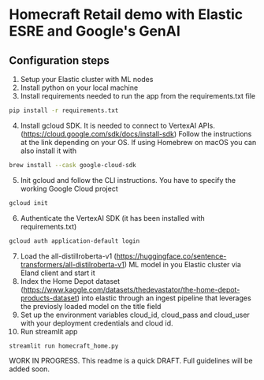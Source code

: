 # Homecraft Retail demo with Elastic ESRE and Google's GenAI


## Configuration steps

1. Setup your Elastic cluster with ML nodes
2. Install python on your local machine
3. Install requirements needed to run the app from the requirements.txt file

```bash
pip install -r requirements.txt 
```

4. Install gcloud SDK. It is needed to connect to VertexAI APIs. (https://cloud.google.com/sdk/docs/install-sdk)
   Follow the instructions at the link depending on your OS. If using Homebrew on macOS you can also install it with

 ```bash
brew install --cask google-cloud-sdk
```  

5. Init gcloud and follow the CLI instructions. You have to specify the working Google Cloud project

 ```bash
gcloud init
```  

6. Authenticate the VertexAI SDK (it has been installed with requirements.txt)

 ```bash
gcloud auth application-default login
```  

7. Load the all-distillroberta-v1 (https://huggingface.co/sentence-transformers/all-distilroberta-v1) ML model in you Elastic cluster via Eland client and start it
8. Index the Home Depot dataset (https://www.kaggle.com/datasets/thedevastator/the-home-depot-products-dataset) into elastic through an ingest pipeline that leverages the previosly loaded model on the title field
9. Set up the environment variables cloud_id, cloud_pass and cloud_user with your deployment credentials and cloud id.
10. Run streamlit app

 ```bash
streamlit run homecraft_home.py
```  

WORK IN PROGRESS. This readme is a quick DRAFT. Full guidelines will be added soon.